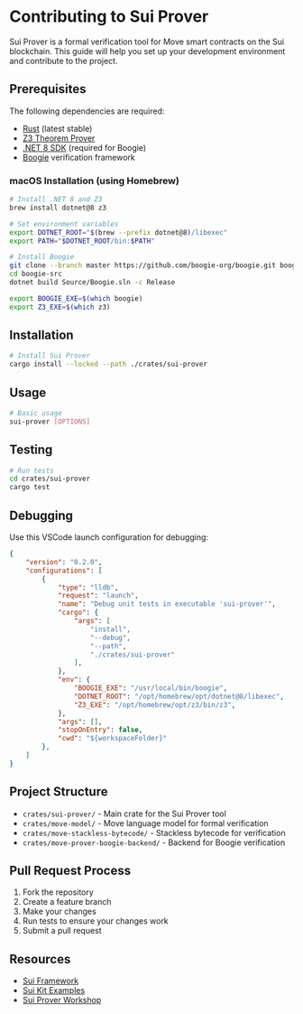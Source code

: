 # Contributing to Sui Prover

Sui Prover is a formal verification tool for Move smart contracts on the Sui blockchain. This guide will help you set up your development environment and contribute to the project.

## Prerequisites

The following dependencies are required:
- [Rust](https://www.rust-lang.org/tools/install) (latest stable)
- [Z3 Theorem Prover](https://github.com/Z3Prover/z3)
- [.NET 8 SDK](https://dotnet.microsoft.com/download/dotnet/8.0) (required for Boogie)
- [Boogie](https://github.com/boogie-org/boogie) verification framework

### macOS Installation (using Homebrew)

```bash
# Install .NET 8 and Z3
brew install dotnet@8 z3

# Set environment variables
export DOTNET_ROOT="$(brew --prefix dotnet@8)/libexec"
export PATH="$DOTNET_ROOT/bin:$PATH"

# Install Boogie
git clone --branch master https://github.com/boogie-org/boogie.git boogie-src
cd boogie-src
dotnet build Source/Boogie.sln -c Release

export BOOGIE_EXE=$(which boogie)
export Z3_EXE=$(which z3)

```

## Installation

```bash
# Install Sui Prover
cargo install --locked --path ./crates/sui-prover
```

## Usage

```bash
# Basic usage
sui-prover [OPTIONS]
```

## Testing

```bash
# Run tests
cd crates/sui-prover
cargo test
```

## Debugging

Use this VSCode launch configuration for debugging:

```json
{
    "version": "0.2.0",
    "configurations": [
        {
            "type": "lldb",
            "request": "launch",
            "name": "Debug unit tests in executable 'sui-prover'",
            "cargo": {
                "args": [
                    "install",
                    "--debug",
                    "--path",
                    "./crates/sui-prover"
                ],
            },
            "env": {
                "BOOGIE_EXE": "/usr/local/bin/boogie",
                "DOTNET_ROOT": "/opt/homebrew/opt/dotnet@8/libexec",
                "Z3_EXE": "/opt/homebrew/opt/z3/bin/z3",
            },
            "args": [],
            "stopOnEntry": false,
            "cwd": "${workspaceFolder}"
        },
    ]
}
```

## Project Structure

- `crates/sui-prover/` - Main crate for the Sui Prover tool
- `crates/move-model/` - Move language model for formal verification
- `crates/move-stackless-bytecode/` - Stackless bytecode for verification
- `crates/move-prover-boogie-backend/` - Backend for Boogie verification

## Pull Request Process

1. Fork the repository
2. Create a feature branch
3. Make your changes
4. Run tests to ensure your changes work
5. Submit a pull request

## Resources

- [Sui Framework](https://github.com/asymptotic-code/sui)
- [Sui Kit Examples](https://github.com/asymptotic-code/sui-kit)
- [Sui Prover Workshop](https://github.com/asymptotic-code/sui-prover-workshop) 